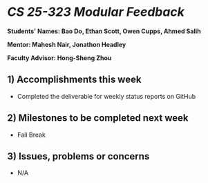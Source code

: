 # *CS 25-323 Modular Feedback*

**Students' Names: Bao Do, Ethan Scott, Owen Cupps, Ahmed Salih**

**Mentor: Mahesh Nair, Jonathon Headley**

**Faculty Advisor: Hong-Sheng Zhou**

## 1) Accomplishments this week ##
   - Completed the deliverable for weekly status reports on GitHub

## 2) Milestones to be completed next week ##
   - Fall Break

## 3) Issues, problems or concerns ##
   - N/A


